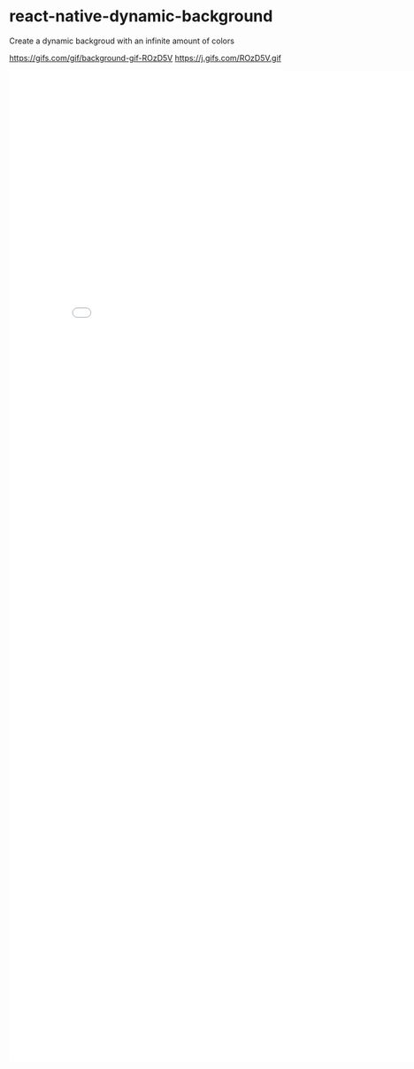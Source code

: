 # react-native-dynamic-background

Create a dynamic backgroud with an infinite amount of colors

https://gifs.com/gif/background-gif-ROzD5V
https://j.gifs.com/ROzD5V.gif
<iframe src='//gifs.com/embed/background-gif-ROzD5V' frameborder='0' scrolling='no' width='828px' height='1792px' style='-webkit-backface-visibility: hidden;-webkit-transform: scale(1);' ></iframe>
